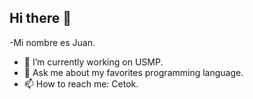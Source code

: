 ## Hi there 👋
-Mi nombre es Juan.
- 🔭 I’m currently working on USMP.
- 💬 Ask me about  my favorites programming language.
- 📫 How to reach me: Cetok.

